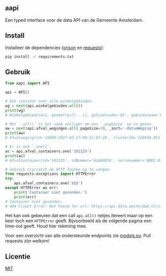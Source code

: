 aapi
----

Een typed interface voor de data API van de Gemeente Amsterdam.


## Install

Installeer de dependencies ([orjson][orjson] en [requests][requests]):
```sh
pip install -r requirements.txt
```


## Gebruik

```python
from aapi import API

api = API()

# Een iterator over alle winkelgebieden.
wg = next(api.winkelgebieden.all())
print(wg)
# Winkelgebied(id=1, geometry=[[...]], gebiedscode='A2', gebiedsnaam='Haarlemmerstraat/Haarlemmerdijk', code='A2', ...)

# Met `.all()` is het vaak veiliger om een `_pageSize` op te geven.
aw = next(api.afval_wegingen.all(_pageSize=10, _sort='-datumWeging'))
print(aw)
# Afvalweging(id='10000~2017-02-17~09:12:03~26', clusterId='128920.051|484940.826', clusterSubclusterIndicatie=False, ...)

# Er is ook `.one()`.
ac = api.afval_containers.one('102125')
print(ac)
# Afvalcontainer(id='102125', idNummer='GLA00034', serienummer='HBD2.0161574', clusterId='123143.185|487652.743', ...)

# Gebruik try/catch om HTTP fouten op te vangen.
from requests.exceptions import HTTPError
try:
    api.afval_containers.one('$$$')
except HTTPError as err:
    print('Container niet gevonden.')
    print(err)
# Container niet gevonden.
# 404 Client Error: Not Found for url: https://api.data.amsterdam.nl/v1/huishoudelijkafval/container/$$$/?_format=geojson
```

Het kan ook gebeuren dat een call `api.all()` netjes itereert maar op een keer
toch een `HTTPError` geeft. Bijvoorbeeld als de volgende pagina een time-out
geeft. Houd hier rekening mee.

Voor een overzicht van alle ondersteunde endpoints zie
[models.py](aapi/models.py). Pull requests zijn welkom!


## Licentie

[MIT](LICENSE)


[orjson]: https://github.com/ijl/orjson
[requests]: https://docs.python-requests.org/
